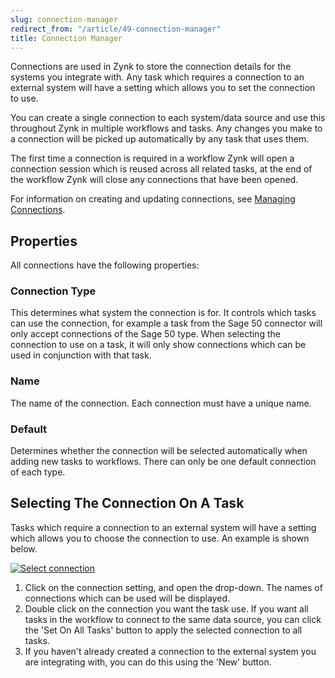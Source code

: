 ```yaml
---
slug: connection-manager
redirect_from: "/article/49-connection-manager"
title: Connection Manager
---
```

Connections are used in Zynk to store the connection details for the systems you integrate with. Any task which requires a connection to an external system will have a setting which allows you to set the connection to use.

You can create a single connection to each system/data source and use this throughout Zynk in multiple workflows and tasks. Any changes you make to a connection will be picked up automatically by any task that uses them.

The first time a connection is required in a workflow Zynk will open a connection session which is reused across all related tasks, at the end of the workflow Zynk will close any connections that have been opened.

For information on creating and updating connections, see [Managing Connections](managing-connections).

## Properties
All connections have the following properties:

### Connection Type
This determines what system the connection is for. It controls which tasks can use the connection, for example a task from the Sage 50 connector will only accept connections of the Sage 50 type. When selecting the connection to use on a task, it will only show connections which can be used in conjunction with that task.

### Name
The name of the connection. Each connection must have a unique name.

### Default
Determines whether the connection will be selected automatically when adding new tasks to workflows. There can only be one default connection of each type.

## Selecting The Connection On A Task
Tasks which require a connection to an external system will have a setting which allows you to choose the connection to use. An example is shown below.

[![Select connection](http://www.zynk.com/images/v2/select_connection.png)](http://www.zynk.com/images/v2/select_connection.png)

1. Click on the connection setting, and open the drop-down. The names of connections which can be used will be displayed.
2. Double click on the connection you want the task use. If you want all tasks in the workflow to connect to the same data source, you can click the 'Set On All Tasks' button to apply the selected connection to all tasks.
3. If you haven't already created a connection to the external system you are integrating with, you can do this using the 'New' button.